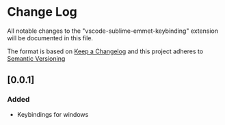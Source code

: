# Change Log
All notable changes to the "vscode-sublime-emmet-keybinding" extension will be documented in this file.

The format is based on [Keep a Changelog](http://keepachangelog.com/)
and this project adheres to [Semantic Versioning](http://semver.org/)

## [0.0.1]
### Added
- Keybindings for windows